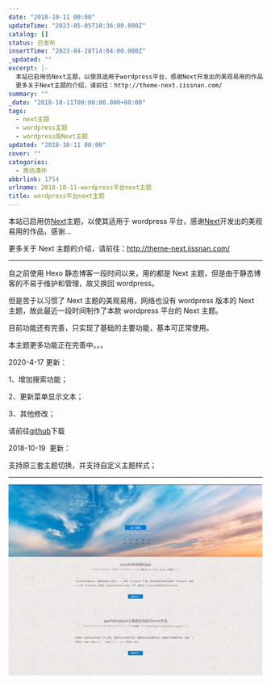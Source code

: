 ```yaml
---
date: "2018-10-11 00:00"
updateTime: "2023-05-05T10:36:00.000Z"
catalog: []
status: 已发布
insertTime: "2023-04-28T14:04:00.000Z"
_updated: ""
excerpt: |-
  本站已启用仿Next主题，以使其适用于wordpress平台，感谢Next开发出的美观易用的作品，感谢…
  更多关于Next主题的介绍，请前往：http://theme-next.iissnan.com/
summary: ""
_date: "2018-10-11T00:00:00.000+08:00"
tags:
  - next主题
  - wordpress主题
  - wordpress版Next主题
updated: "2018-10-11 00:00"
cover: ""
categories:
  - 燕坊清作
abbrlink: 1754
urlname: 2018-10-11-wordpress平台next主题
title: wordpress平台next主题
---
```


本站已启用仿[Next](http://theme-next.iissnan.com/)主题，以使其适用于 wordpress 平台，感谢[Next](http://theme-next.iissnan.com/)开发出的美观易用的作品，感谢…

更多关于 Next 主题的介绍，请前往：http://theme-next.iissnan.com/

---

自之前使用 Hexo 静态博客一段时间以来，用的都是 Next 主题，但是由于静态博客的不易于维护和管理，故又换回 wordpress。

但是苦于以习惯了 Next 主题的美观易用，网络也没有 wordpress 版本的 Next 主题，故此最近一段时间制作了本款 wordpress 平台的 Next 主题。

目前功能还有完善，只实现了基础的主要功能，基本可正常使用。

本主题更多功能正在完善中。。。

2020-4-17 更新：

1、增加搜索功能；

2、更新菜单显示文本；

3、其他修改；

请前往[github](https://github.com/bmqy/bmqy-next/releases)下载

2018-10-19  更新：

支持原三套主题切换，并支持自定义主题样式；

---

![](https://raw.githubusercontent.com/bmqy/bmqy-next/master/screenshot.png)
